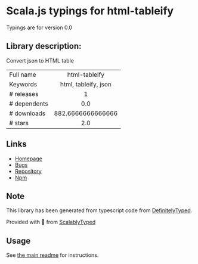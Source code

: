 
# Scala.js typings for html-tableify

Typings are for version 0.0

## Library description:
Convert json to HTML table

|                    |                 |
| ------------------ | :-------------: |
| Full name          | html-tableify |
| Keywords           | html, tableify, json |
| # releases         | 1 |
| # dependents       | 0.0 |
| # downloads        | 882.6666666666666 |
| # stars            | 2.0 |

## Links
- [Homepage](https://github.com/LingyuCoder/html-tableify#readme)
- [Bugs](https://github.com/LingyuCoder/html-tableify/issues)
- [Repository](https://github.com/LingyuCoder/html-tableify)
- [Npm](https://www.npmjs.com/package/html-tableify)
    


## Note
This library has been generated from typescript code from [DefinitelyTyped](https://definitelytyped.org).

Provided with :purple_heart: from [ScalablyTyped](https://github.com/oyvindberg/ScalablyTyped)

## Usage
See [the main readme](../../readme.md) for instructions.


